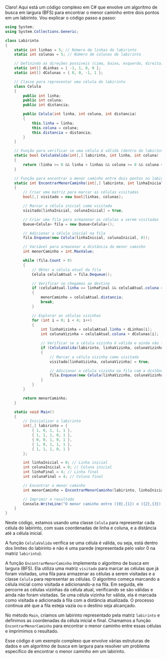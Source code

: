Claro! Aqui está um código complexo em C# que envolve um algoritmo de busca em largura (BFS) para encontrar o menor caminho entre dois pontos em um labirinto. Vou explicar o código passo a passo:

```csharp
using System;
using System.Collections.Generic;

class Labirinto
{
    static int linhas = 5; // Número de linhas do labirinto
    static int colunas = 5; // Número de colunas do labirinto

    // Definindo as direções possíveis (cima, baixo, esquerda, direita)
    static int[] dLinhas = { -1, 1, 0, 0 };
    static int[] dColunas = { 0, 0, -1, 1 };

    // Classe para representar uma célula do labirinto
    class Celula
    {
        public int linha;
        public int coluna;
        public int distancia;

        public Celula(int linha, int coluna, int distancia)
        {
            this.linha = linha;
            this.coluna = coluna;
            this.distancia = distancia;
        }
    }

    // Função para verificar se uma célula é válida (dentro do labirinto e não é uma parede)
    static bool CelulaValida(int[,] labirinto, int linha, int coluna)
    {
        return (linha >= 0 && linha < linhas && coluna >= 0 && coluna < colunas && labirinto[linha, coluna] == 1);
    }

    // Função para encontrar o menor caminho entre dois pontos no labirinto usando BFS
    static int EncontrarMenorCaminho(int[,] labirinto, int linhaInicial, int colunaInicial, int linhaFinal, int colunaFinal)
    {
        // Criar uma matriz para marcar as células visitadas
        bool[,] visitado = new bool[linhas, colunas];

        // Marcar a célula inicial como visitada
        visitado[linhaInicial, colunaInicial] = true;

        // Criar uma fila para armazenar as células a serem visitadas
        Queue<Celula> fila = new Queue<Celula>();

        // Adicionar a célula inicial na fila
        fila.Enqueue(new Celula(linhaInicial, colunaInicial, 0));

        // Variável para armazenar a distância do menor caminho
        int menorCaminho = int.MaxValue;

        while (fila.Count > 0)
        {
            // Obter a célula atual da fila
            Celula celulaAtual = fila.Dequeue();

            // Verificar se chegamos ao destino
            if (celulaAtual.linha == linhaFinal && celulaAtual.coluna == colunaFinal)
            {
                menorCaminho = celulaAtual.distancia;
                break;
            }

            // Explorar as células vizinhas
            for (int i = 0; i < 4; i++)
            {
                int linhaVizinha = celulaAtual.linha + dLinhas[i];
                int colunaVizinha = celulaAtual.coluna + dColunas[i];

                // Verificar se a célula vizinha é válida e ainda não foi visitada
                if (CelulaValida(labirinto, linhaVizinha, colunaVizinha) && !visitado[linhaVizinha, colunaVizinha])
                {
                    // Marcar a célula vizinha como visitada
                    visitado[linhaVizinha, colunaVizinha] = true;

                    // Adicionar a célula vizinha na fila com a distância atualizada
                    fila.Enqueue(new Celula(linhaVizinha, colunaVizinha, celulaAtual.distancia + 1));
                }
            }
        }

        return menorCaminho;
    }

    static void Main()
    {
        // Inicializar o labirinto
        int[,] labirinto = {
            { 1, 0, 1, 1, 1 },
            { 1, 1, 1, 0, 1 },
            { 0, 0, 1, 0, 1 },
            { 1, 0, 1, 1, 1 },
            { 1, 1, 1, 0, 1 }
        };

        int linhaInicial = 0; // Linha inicial
        int colunaInicial = 0; // Coluna inicial
        int linhaFinal = 4; // Linha final
        int colunaFinal = 4; // Coluna final

        // Encontrar o menor caminho
        int menorCaminho = EncontrarMenorCaminho(labirinto, linhaInicial, colunaInicial, linhaFinal, colunaFinal);

        // Imprimir o resultado
        Console.WriteLine("O menor caminho entre ({0},{1}) e ({2},{3}) é {4}.", linhaInicial, colunaInicial, linhaFinal, colunaFinal, menorCaminho);
    }
}
```

Neste código, estamos usando uma classe `Celula` para representar cada célula do labirinto, com suas coordenadas de linha e coluna, e a distância até a célula inicial. 

A função `CelulaValida` verifica se uma célula é válida, ou seja, está dentro dos limites do labirinto e não é uma parede (representada pelo valor 0 na matriz `labirinto`).

A função `EncontrarMenorCaminho` implementa o algoritmo de busca em largura (BFS). Ela utiliza uma matriz `visitado` para marcar as células que já foram visitadas, uma fila para armazenar as células a serem visitadas e a classe `Celula` para representar as células. O algoritmo começa marcando a célula inicial como visitada e adicionando-a na fila. Em seguida, ele percorre as células vizinhas da célula atual, verificando se são válidas e ainda não foram visitadas. Se uma célula vizinha for válida, ela é marcada como visitada e adicionada à fila com a distância atualizada. O processo continua até que a fila esteja vazia ou o destino seja alcançado.

No método `Main`, criamos um labirinto representado pela matriz `labirinto` e definimos as coordenadas da célula inicial e final. Chamamos a função `EncontrarMenorCaminho` para encontrar o menor caminho entre essas células e imprimimos o resultado.

Esse código é um exemplo complexo que envolve várias estruturas de dados e um algoritmo de busca em largura para resolver um problema específico de encontrar o menor caminho em um labirinto.